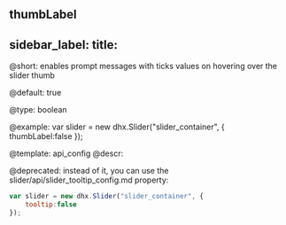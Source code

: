 thumbLabel
---
sidebar_label: 
title: 
---          

@short: 
enables prompt messages with ticks values on hovering over the slider thumb


@default:
true


@type: boolean

@example: 
var slider = new dhx.Slider("slider_container", { 
    thumbLabel:false
});


@template:	api_config
@descr: 


@deprecated: instead of it, you can use the slider/api/slider_tooltip_config.md property:

~~~js
var slider = new dhx.Slider("slider_container", { 
    tooltip:false
});
~~~
